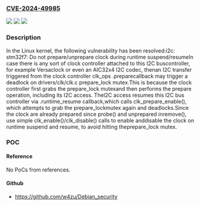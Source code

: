 ### [CVE-2024-49985](https://cve.mitre.org/cgi-bin/cvename.cgi?name=CVE-2024-49985)
![](https://img.shields.io/static/v1?label=Product&message=Linux&color=blue)
![](https://img.shields.io/static/v1?label=Version&message=4e7bca6fc07b%3C%20d6f1250a4d57%20&color=brighgreen)
![](https://img.shields.io/static/v1?label=Vulnerability&message=n%2Fa&color=brighgreen)

### Description

In the Linux kernel, the following vulnerability has been resolved:i2c: stm32f7: Do not prepare/unprepare clock during runtime suspend/resumeIn case there is any sort of clock controller attached to this I2C buscontroller, for example Versaclock or even an AIC32x4 I2C codec, thenan I2C transfer triggered from the clock controller clk_ops .preparecallback may trigger a deadlock on drivers/clk/clk.c prepare_lock mutex.This is because the clock controller first grabs the prepare_lock mutexand then performs the prepare operation, including its I2C access. TheI2C access resumes this I2C bus controller via .runtime_resume callback,which calls clk_prepare_enable(), which attempts to grab the prepare_lockmutex again and deadlocks.Since the clock are already prepared since probe() and unprepared inremove(), use simple clk_enable()/clk_disable() calls to enable anddisable the clock on runtime suspend and resume, to avoid hitting theprepare_lock mutex.

### POC

#### Reference
No PoCs from references.

#### Github
- https://github.com/w4zu/Debian_security

